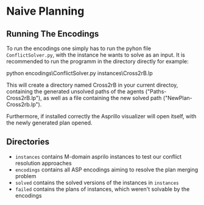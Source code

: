 # Naive Planning

## Running The Encodings

To run the encodings one simply has to run the pyhon file `ConflictSolver.py`, with the instance he wants to solve as an input.
It is recommended to run the programm in the directory directly for example:

python encodings\ConflictSolver.py instances\Cross2rB.lp

This will create a directory named Cross2rB in your current directoy, containing the generated unsolved paths of the agents ("Paths-Cross2rB.lp"), as well as a file containing the new solved path ("NewPlan-Cross2rb.lp").

Furthermore, if installed correctly the Asprillo visualizer will open itself, with the newly generated plan opened.

## Directories

- `instances` contains M-domain asprilo instances to test our conflict resolution approaches 
- `encodings` contains all ASP encodings aiming to resolve the plan merging problem
- `solved` contains the solved versions of the instances in `instances`
- `failed` contains the plans of instances, which weren't solvable by the encodings
